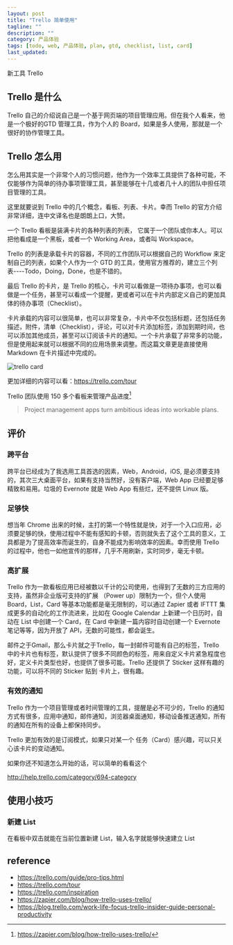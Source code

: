```yaml
---
layout: post
title: "Trello 简单使用"
tagline: ""
description: ""
category: 产品体验
tags: [todo, web, 产品体验, plan, gtd, checklist, list, card]
last_updated: 
---
```


新工具 Trello


## Trello 是什么
Trello 自己的介绍说自己是一个基于网页端的项目管理应用。但在我个人看来，他是一个极好的GTD 管理工具，作为个人的 Board，如果是多人使用，那就是一个很好的协作管理工具。

## Trello 怎么用
怎么用其实是一个非常个人的习惯问题，他作为一个效率工具提供了各种可能，不仅能够作为简单的待办事项管理工具，甚至能够在十几或者几十人的团队中担任项目管理的工具。

这里就要说到 Trello 中的几个概念，看板、列表、卡片。幸而 Trello 的官方介绍非常详细，连中文译名也是朗朗上口，大赞。

一个 Trello 看板是装满卡片的各种列表的列表， 它属于一个团队或你本人。可以把他看成是一个黑板，或者一个 Working Area，或者叫 Workspace。

Trello 的列表是承载卡片的容器，不同的工作团队可以根据自己的 Workflow 来定制自己的列表，如果个人作为一个 GTD 的工具，使用官方推荐的，建立三个列表----Todo，Doing，Done，也是不错的。

最后 Trello 的卡片，是 Trello 的核心，卡片可以看做是一项待办事项，也可以看做是一个任务，甚至可以看成一个提醒，更或者可以在卡片内部定义自己的更加具体的待办事项（Checklist）。

卡片承载的内容可以很简单，也可以非常复杂，卡片中不仅包括标题，还包括任务描述，附件，清单（Checklist），评论，可以对卡片添加标签，添加到期时间，也可以添加其他成员，甚至可以订阅该卡片的通知。一个卡片承载了非常多的功能，但是使用起来就可以根据不同的应用场景来调整。而这篇文章更是直接使用 Markdown 在卡片描述中完成的。

![trello card](https://trello-attachments.s3.amazonaws.com/55756785c6257ef294b55b26/5a27858cb17ff297db1174ed/d8b29438f4de25f887423166c305a4bc/tour-card.png)

更加详细的内容可以看：<https://trello.com/tour>

Trello 团队使用 150 多个看板来管理产品进度[^trello]

[^trello]: <https://zapier.com/blog/how-trello-uses-trello/>


> Project management apps turn ambitious ideas into workable plans.

## 评价

### 跨平台
跨平台已经成为了我选用工具首选的因素，Web，Android，iOS, 是必须要支持的，其次三大桌面平台，如果有支持当然好，没有客户端，Web App 已经要足够精致和易用。垃圾的 Evernote 就是 Web App 有些烂，还不提供 Linux 版。

### 足够快
想当年 Chrome 出来的时候，主打的第一个特性就是快，对于一个入口应用，必须要足够的快，使用过程中不能有感知的卡顿，否则就失去了这个工具的意义，工具都是为了提高效率而诞生的，自身不能成为影响效率的因素。幸而使用 Trello 的过程中，他也一如他宣传的那样，几乎不用刷新，实时同步，毫无卡顿。

### 高扩展
Trello 作为一款看板应用已经被数以千计的公司使用，也得到了无数的三方应用的支持，虽然非企业版可支持的扩展 （Power up）限制为一个，但个人使用 Board，List，Card 等基本功能都是毫无限制的，可以通过 Zapier 或者 IFTTT 集成更多的自动化的工作流进来，比如在 Google Calendar 上新建一个日历时，自动在 List 中创建一个 Card，在 Card 中新建一篇内容时自动创建一个 Evernote 笔记等等，因为开放了 API，无数的可能性，都会诞生。

邮件之于Gmail，那么卡片就之于Trello，每一封邮件可能有自己的标签，Trello 中的卡片也有标签，默认提供了很多不同颜色的标签，用来自定义卡片紧急程度也好，定义卡片类型也好，也提供了很多可能。Trello 还提供了 Sticker 这样有趣的功能，可以将不同的 Sticker 贴到 卡片上，很有趣。

### 有效的通知
Trello 作为一个项目管理或者时间管理的工具，提醒是必不可少的，Trello 的通知方式有很多，应用中通知，邮件通知，浏览器桌面通知，移动设备推送通知，所有的通知在所有的设备上都保持同步。

Trello 更加有效的是订阅模式，如果只对某一个 任务（Card）感兴趣，可以只关心该卡片的变动通知。


如果你还不知道怎么开始的话，可以简单的看看这个

<http://help.trello.com/category/694-category>

## 使用小技巧

### 新建 List
在看板中双击就能在当前位置新建 List，输入名字就能够快速建立 List

## reference

- <https://trello.com/guide/pro-tips.html>
- <https://trello.com/tour>
- <https://trello.com/inspiration>
- <https://zapier.com/blog/how-trello-uses-trello/>
- <https://blog.trello.com/work-life-focus-trello-insider-guide-personal-productivity>

